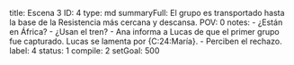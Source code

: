title:          Escena 3
ID:             4
type:           md
summaryFull:    El grupo es transportado hasta la base de la Resistencia más cercana y descansa.
POV:            0
notes:          - ¿Están en África?
                - ¿Usan el tren?
                - Ana informa a Lucas de que el primer grupo fue capturado. Lucas se lamenta por {C:24:María}.
                - Perciben el rechazo.
label:          4
status:         1
compile:        2
setGoal:        500


